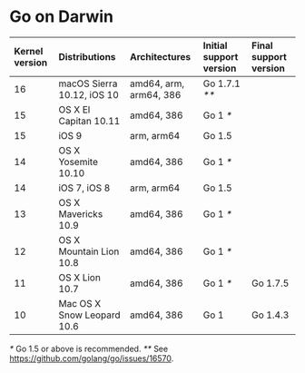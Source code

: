 # Go on Darwin

| **Kernel version** | **Distributions**          | **Architectures**      | **Initial support version** | **Final support version** |
|:-------------------|:---------------------------|:-----------------------|:--------------|:---------|
| 16                 | macOS Sierra 10.12, iOS 10 | amd64, arm, arm64, 386 | Go 1.7.1 _**_ |          |
| 15                 | OS X El Capitan 10.11      | amd64, 386             | Go 1 _*_      |          |
| 15                 | iOS 9                      | arm, arm64             | Go 1.5        |          |
| 14                 | OS X Yosemite 10.10        | amd64, 386             | Go 1 _*_      |          |
| 14                 | iOS 7, iOS 8               | arm, arm64             | Go 1.5        |          |
| 13                 | OS X Mavericks 10.9        | amd64, 386             | Go 1 _*_      |          |
| 12                 | OS X Mountain Lion 10.8    | amd64, 386             | Go 1 _*_      |          |
| 11                 | OS X Lion 10.7             | amd64, 386             | Go 1 _*_      | Go 1.7.5 |
| 10                 | Mac OS X Snow Leopard 10.6 | amd64, 386             | Go 1          | Go 1.4.3 |

_*_ Go 1.5 or above is recommended.
_**_ See https://github.com/golang/go/issues/16570.
